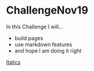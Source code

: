 # ChallengeNov19

In this Challenge I will...
- build pages
- use markdown features
- and hope I am doing it right

[Italics](italics.md)
